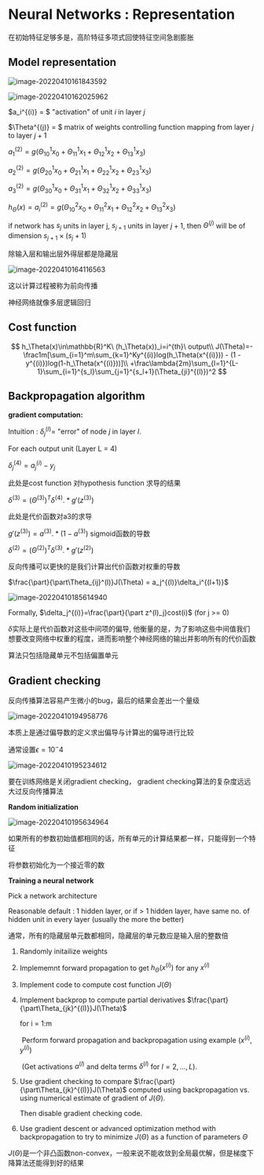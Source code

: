 # Neural Networks : Representation

在初始特征足够多是，高阶特征多项式回使特征空间急剧膨胀

## Model representation

![image-20220410161843592](assets/image-20220410161843592.png)

![image-20220410162025962](assets/image-20220410162025962.png)

$a_i^{(i)} = $ "activation" of unit $i$ in layer $j$

$\Theta^{(j)} = $ matrix of weights controlling function mapping from layer $j$ to layer $j + 1$

$a_1^{(2)} = g(\Theta^{{1}}_{10}x_0+\Theta^{{1}}_{11}x_1+\Theta^{{1}}_{12}x_2+\Theta^{{1}}_{13}x_3)$

$a_2^{(2)} =g(\Theta^{{1}}_{20}x_0+\Theta^{{1}}_{21}x_1+\Theta^{{1}}_{22}x_2+\Theta^{{1}}_{23}x_3)$

$a_3^{(2)} =g(\Theta^{{1}}_{30}x_0+\Theta^{{1}}_{31}x_1+\Theta^{{1}}_{32}x_2+\Theta^{{1}}_{33}x_3)$

$h_\Theta(x)=a_i^{(2)}=g(\Theta^{{2}}_{10}x_0+\Theta^{{2}}_{11}x_1+\Theta^{{2}}_{12}x_2+\Theta^{{2}}_{13}x_3)$

if network has $s_j$ units in layer j, $s_{j + 1}$ units in layer $j + 1$, then $\Theta^{(j)}$ will be of dimension $s_{j + 1} \times(s_j + 1)$

除输入层和输出层外得层都是隐藏层

![image-20220410164116563](assets/image-20220410164116563.png)

这以计算过程被称为前向传播

神经网络就像多层逻辑回归

## Cost function


$$
h_\Theta(x)\in\mathbb{R}^K\ (h_\Theta(x))_i=i^{th}\ output\\
J(\Theta)=-\frac1m[\sum_{i=1}^m\sum_{k=1}^Ky^{(i)}log(h_\Theta(x^{(i)})) - (1 - y^{(i)})log(1-h_\Theta(x^{(i)}))]\\
+\frac\lambda{2m}\sum_{l=1}^{L-1}\sum_{i=1}^{s_l}\sum_{j=1}^{s_l+1}(\Theta_{ji}^{(l)})^2
$$

## Backpropagation algorithm

**gradient computation:**

Intuition : $\delta_j^{(l)}=$ "error" of node $j$ in layer $l$.

For each output unit (Layer L = 4)

$\delta_j^{(4)} = a_j^{(i)} - y_j$

此处是cost function 对hypothesis function 求导的结果

$\delta^{(3)}=(\Theta^{(3)})^T\delta^{(4)}.*g'(z^{(3)})$

此处是代价函数对a3的求导

$g'(z^{(3)}) = a^{(3)}.*(1-a^{(3)})$ sigmoid函数的导数

$\delta^{(2)}=(\Theta^{(2)})^T\delta^{(3)}.*g'(z^{(2)})$

反向传播可以更快的是我们计算出代价函数对权重的导数

$\frac{\part}{\part\Theta_{ij}^(l)}J(\Theta) = a_j^{(l)}\delta_i^{(l+1)}$

![image-20220410185614940](assets/image-20220410185614940.png)

Formally, $\delta_j^{(i)}=\frac{\part}{\part z^(l)_j}cost(i)$ (for j >= 0)

$\delta$实际上是代价函数对这些中间项的偏导, 他衡量的是，为了影响这些中间值我们想要改变网络中权重的程度，进而影响整个神经网络的输出并影响所有的代价函数

算法只包括隐藏单元不包括偏置单元

## Gradient checking

反向传播算法容易产生微小的bug，最后的结果会差出一个量级

![image-20220410194958776](assets/image-20220410194958776.png)

本质上是通过偏导数的定义求出偏导与计算出的偏导进行比较

通常设置$\epsilon=10^-4$

![image-20220410195234612](assets/image-20220410195234612.png)

要在训练网络是关闭gradient checking， gradient checking算法的复杂度远远大过反向传播算法

**Random initialization**

![image-20220410195634964](assets/image-20220410195634964.png)

如果所有的参数初始值都相同的话，所有单元的计算结果都一样，只能得到一个特征

将参数初始化为一个接近零的数

**Training a neural network**

Pick a network architecture

Reasonable default : 1 hidden layer, or if  > 1 hidden layer, have same no. of hidden unit in every layer (usually the more the better)

通常，所有的隐藏层单元数都相同，隐藏层的单元数应是输入层的整数倍

1. Randomly initailize weights

2. Implememnt forward propagation to get $h_\Theta(x^{(i)})$ for any $x^{(i)}$

3. Implement code to compute cost function $J(\Theta)$

4. Implement backprop to compute partial derivatives $\frac{\part}{\part\Theta_{jk}^{(l)}}J(\Theta)$

   for i = 1:m

   ​	Perform forward propagation and backpropagation using example ($x^{(i)},y^{(i)}$)

   ​	(Get activations $a^{(l)}$ and delta terms $\delta^{(l)}$ for $l=2,...,L$).

5. Use gradient checking to compare $\frac{\part}{\part\Theta_{jk}^{(l)}}J(\Theta)$ computed using backpropagation vs. using numerical estimate of gradient of $J(\Theta)$.

   Then disable gradient checking code.

6. Use gradient descent or advanced optimization method with backpropagation to try to minimize $J(\Theta)$ as a function of parameters $\Theta$

$J(\Theta)$是一个非凸函数non-convex，一般来说不能收敛到全局最优解，但是梯度下降算法还能得到好的结果